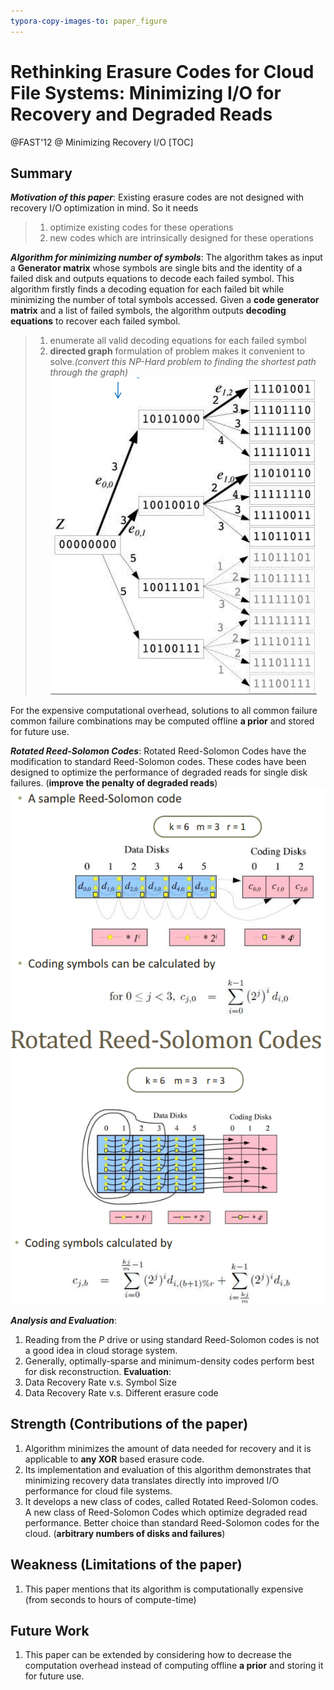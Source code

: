 ```yaml
---
typora-copy-images-to: paper_figure
---
```

# Rethinking Erasure Codes for Cloud File Systems: Minimizing I/O for Recovery and Degraded Reads
@FAST'12 @ Minimizing Recovery I/O
[TOC]

## Summary
***Motivation of this paper***: Existing erasure codes are not designed with recovery I/O optimization in mind. So it needs
>1. optimize existing codes for these operations 
>2. new codes which are intrinsically designed for these operations

***Algorithm for minimizing number of symbols***: 
The algorithm takes as input a **Generator matrix** whose symbols are single bits and the identity of a failed disk and outputs equations to decode each failed symbol. 
This algorithm firstly finds a decoding equation for each failed bit while minimizing the number of total symbols accessed. Given a **code generator matrix** and a list of failed symbols, the algorithm outputs **decoding equations** to recover each failed symbol.
> 1. enumerate all valid decoding equations for each failed symbol
> 2. **directed graph** formulation of problem makes it convenient to solve.*(convert this NP-Hard problem to finding the shortest path through the graph)*
>![1533978994514](paper_figure/1533978994514.png)

For the expensive computational overhead, solutions to all common failure common failure combinations may be computed offline **a prior** and stored for future use.

***Rotated Reed-Solomon Codes***: Rotated Reed-Solomon Codes have the modification to standard Reed-Solomon codes. These codes have been designed  to optimize the performance of degraded reads for single disk failures. (**improve the penalty of degraded reads**)
![1533991845908](paper_figure/1533991845908.png)
![1533992512318](paper_figure/1533992512318.png)

***Analysis and Evaluation***:
1. Reading from the $P$ drive or using standard Reed-Solomon codes is not a good idea in cloud storage system.
2. Generally, optimally-sparse and minimum-density codes perform best for disk reconstruction.
**Evaluation**:
1. Data Recovery Rate v.s. Symbol Size
2. Data Recovery Rate v.s. Different erasure code 


## Strength (Contributions of the paper)
1. Algorithm minimizes the amount of data needed for recovery and it is applicable to **any XOR** based erasure code.
2. Its implementation and evaluation of this algorithm demonstrates that minimizing recovery data translates directly into improved I/O performance for cloud file systems.
3. It develops a new class of codes, called Rotated Reed-Solomon codes. A new class of Reed-Solomon Codes which optimize degraded read performance. Better choice than standard Reed-Solomon codes for the cloud. (**arbitrary numbers of disks and failures**)

## Weakness (Limitations of the paper)
1. This paper mentions that its algorithm is computationally expensive (from seconds to hours of compute-time)

## Future Work 
1. This paper can be extended by considering how to decrease the computation overhead instead of computing offline **a prior** and storing it for future use.


